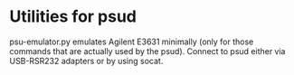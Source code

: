 # Utilities for psud

psu-emulator.py emulates Agilent E3631 minimally (only for those commands that are actually used by the psud). Connect to psud either via USB-RSR232 adapters or by using socat.
